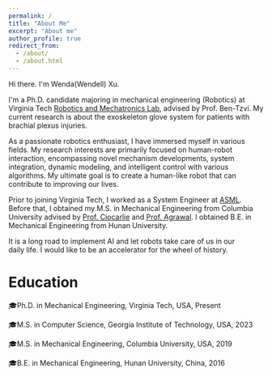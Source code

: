 ```yaml
---
permalink: /
title: "About Me"
excerpt: "About me"
author_profile: true
redirect_from: 
  - /about/
  - /about.html
---
```


Hi there. I'm Wenda(Wendell) Xu.

I'm a Ph.D. candidate majoring in mechanical engineering (Robotics) at Virginia Tech [Robotics and Mechatronics Lab](http://www.rmlab.org/), advised by Prof. Ben-Tzvi. My current research is about the exoskeleton glove system for patients with brachial plexus injuries.

As a passionate robotics enthusiast, I have immersed myself in various fields. My research interests are primarily focused on human-robot interaction, encompassing novel mechanism developments, system integration, dynamic modeling, and intelligent control with various algorithms. My ultimate goal is to create a human-like robot that can contribute to improving our lives.

Prior to joining Virginia Tech, I worked as a System Engineer at [ASML](https://www.asml.com/en). Before that, I obtained my M.S. in Mechanical Engineering from Columbia University advised by [Prof. Ciocarlie](https://www.engineering.columbia.edu/faculty/matei-ciocarlie) and [Prof. Agrawal](https://www.me.columbia.edu/faculty/sunil-agrawal). I obtained B.E. in Mechanical Engineering from Hunan University.

It is a long road to implement AI and let robots take care of us in our daily life. I would like to be an accelerator for the wheel of history.

Education
======
🎓Ph.D. in Mechanical Engineering, Virginia Tech, USA, Present

🎓M.S. in Computer Science, Georgia Institute of Technology, USA, 2023

🎓M.S. in Mechanical Engineering, Columbia University, USA, 2019

🎓B.E. in Mechanical Engineering, Hunan University, China, 2016